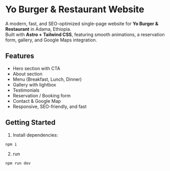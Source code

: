 # Yo Burger & Restaurant Website

A modern, fast, and SEO-optimized single-page website for **Yo Burger & Restaurant** in Adama, Ethiopia.  
Built with **Astro + Tailwind CSS**, featuring smooth animations, a reservation form, gallery, and Google Maps integration.

## Features
- Hero section with CTA
- About section
- Menu (Breakfast, Lunch, Dinner)
- Gallery with lightbox
- Testimonials
- Reservation / Booking form
- Contact & Google Map
- Responsive, SEO-friendly, and fast


## Getting Started

1. Install dependencies:
```bash
npm i
```

2. run

```bash
npm run dev
```
